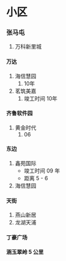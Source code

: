 # 小区

### 张马屯

1. 万科新里城

#### 万达

1. 海信慧园
   1. 10年
2. 茗筑美嘉
   1. 竣工时间 10年

#### 齐鲁软件园

1. 黄金时代
   1. 06

#### 东边

1. 鑫苑国际
   * 竣工时间 09 年
   * 距离 5 - 6
2. 海信慧园

#### 天街

1. 燕山新居
2. 龙湖天浦

#### 丁豪广场



#### 涵玉翠岭 5 公里
